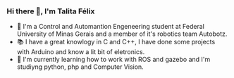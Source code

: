 ### Hi there 👋, I'm Talita Félix

- 🎒 I'm a Control and Automantion Engeneering student at Federal University of Minas Gerais and a member of it's robotics team Autobotz.
- 📚 I have a great knowlogy in C and C++, I have done some projects with Arduino and know a lit bit of eletronics.
- 🌱 I'm currently learning how to work with ROS and gazebo and I'm studiyng python, php and Computer Vision.

<!--
Here are some ideas to get you started:

- 🔭 I’m currently working on ...
- 🌱 I’m currently learning ...
- 👯 I’m looking to collaborate on ...
- 🤔 I’m looking for help with ...
- 💬 Ask me about ...
- 📫 How to reach me: ...
- 😄 Pronouns: ...
- ⚡ Fun fact: ...
-->
